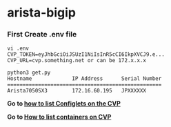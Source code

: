 # arista-bigip

### First Create .env file

```
vi .env
CVP_TOKEN=eyJhbGciOiJSUzI1NiIsInR5cCI6IkpXVCJ9.e...
CVP_URL=cvp.something.net or can be 172.x.x.x

```
```
python3 get.py
Hostname             IP Address      Serial Number
==================================================
Arista7050SX3        172.16.60.195   JPXXXXXX

```
**Go to [how to list Configlets on the CVP ](docs/token.md)**

**Go to [How to list containers on CVP ](docs/ex1.md)**

